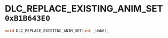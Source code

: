 # DLC_REPLACE_EXISTING_ANIM_SET `0xB1B643E0`

```cpp
void DLC_REPLACE_EXISTING_ANIM_SET(int _Unk0);
```
